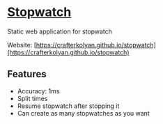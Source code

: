 # [Stopwatch](https://crafterkolyan.github.io/stopwatch)

Static web application for stopwatch

Website: [https://crafterkolyan.github.io/stopwatch](https://crafterkolyan.github.io/stopwatch)

## Features
- Accuracy: 1ms
- Split times
- Resume stopwatch after stopping it
- Can create as many stopwatches as you want